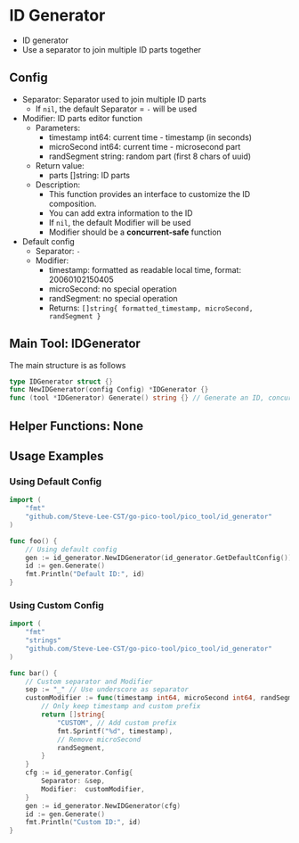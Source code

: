 # ID Generator

- ID generator
- Use a separator to join multiple ID parts together

## Config

- Separator: Separator used to join multiple ID parts
    - If `nil`, the default Separator = `-` will be used
- Modifier: ID parts editor function
    - Parameters:
        - timestamp int64: current time - timestamp (in seconds)
        - microSecond int64: current time - microsecond part
        - randSegment string: random part (first 8 chars of uuid)
    - Return value:
        - parts []string: ID parts
    - Description:
        - This function provides an interface to customize the ID composition.
        - You can add extra information to the ID
        - If `nil`, the default Modifier will be used
        - Modifier should be a **concurrent-safe** function
- Default config
    - Separator: `-`
    - Modifier:
        - timestamp: formatted as readable local time, format: 20060102150405
        - microSecond: no special operation
        - randSegment: no special operation
        - Returns: `[]string{ formatted_timestamp, microSecond, randSegment }`

## Main Tool: IDGenerator

The main structure is as follows
```go
type IDGenerator struct {}
func NewIDGenerator(config Config) *IDGenerator {}
func (tool *IDGenerator) Generate() string {} // Generate an ID, concurrency safety depends on Modifier
```

## Helper Functions: None

## Usage Examples

### Using Default Config

```go
import (
    "fmt"
    "github.com/Steve-Lee-CST/go-pico-tool/pico_tool/id_generator"
)

func foo() {
    // Using default config
    gen := id_generator.NewIDGenerator(id_generator.GetDefaultConfig())
    id := gen.Generate()
    fmt.Println("Default ID:", id)
}
```

### Using Custom Config

```go
import (
    "fmt"
    "strings"
    "github.com/Steve-Lee-CST/go-pico-tool/pico_tool/id_generator"
)

func bar() {
    // Custom separator and Modifier
    sep := "_" // Use underscore as separator
    customModifier := func(timestamp int64, microSecond int64, randSegment string) []string {
        // Only keep timestamp and custom prefix
        return []string{
            "CUSTOM", // Add custom prefix
            fmt.Sprintf("%d", timestamp),
            // Remove microSecond
            randSegment,
        }
    }
    cfg := id_generator.Config{
        Separator: &sep,
        Modifier:  customModifier,
    }
    gen := id_generator.NewIDGenerator(cfg)
    id := gen.Generate()
    fmt.Println("Custom ID:", id)
}
```
